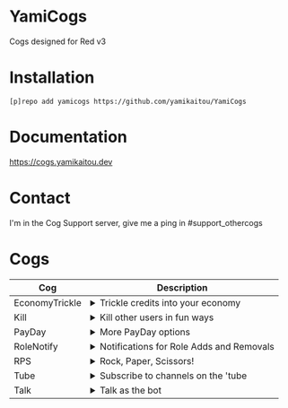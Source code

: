 # YamiCogs
Cogs designed for Red v3

# Installation
`[p]repo add yamicogs https://github.com/yamikaitou/YamiCogs`

# Documentation
https://cogs.yamikaitou.dev

# Contact
I'm in the Cog Support server, give me a ping in #support_othercogs

# Cogs
| Cog | Description |
| --- | ----------- |
| EconomyTrickle | <details><summary>Trickle credits into your economy</summary>Automatically trickle some credits into your bot's economy</details>
| Kill | <details><summary>Kill other users in fun ways</summary>Add kill methods and kill people with them! Originally made for v2 by Paddo</details>
| PayDay | <details><summary>More PayDay options</summary>Give bonus credits for daily and other times</details>
| RoleNotify | <details><summary>Notifications for Role Adds and Removals</summary>Send a user a DM or post in a channel when they have a Role added or removed from them</details>
| RPS | <details><summary>Rock, Paper, Scissors!</summary>Play a game of Rock, Paper, Scissors (Lizard, Spock); but with Buttons!</details>
| Tube | <details><summary>Subscribe to channels on the 'tube</summary>Posts in a channel every time a new video is added to a YouTube channel.</details>
| Talk | <details><summary>Talk as the bot</summary></details>